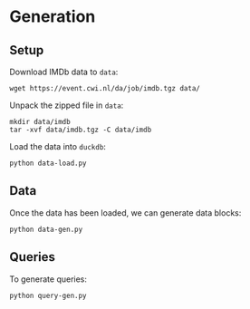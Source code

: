 # Generation

## Setup

Download IMDb data to `data`:

```
wget https://event.cwi.nl/da/job/imdb.tgz data/
```

Unpack the zipped file in `data`:

```
mkdir data/imdb
tar -xvf data/imdb.tgz -C data/imdb
```

Load the data into `duckdb`:

```
python data-load.py
```

## Data

Once the data has been loaded, we can generate data blocks:

```
python data-gen.py
```

## Queries

To generate queries:

```
python query-gen.py
```